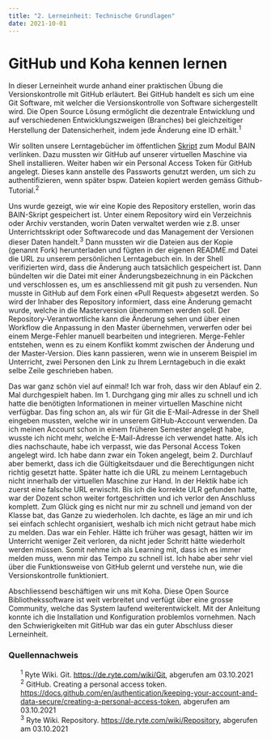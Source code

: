 ```yaml
---
title: "2. Lerneinheit: Technische Grundlagen"
date: 2021-10-01
---
```


<h1>GitHub und Koha kennen lernen</h1>

<p>In dieser Lerneinheit wurde anhand einer praktischen Übung die Versionskontrolle mit GitHub erläutert. Bei GitHub handelt es sich um eine Git Software, mit welcher die Versionskontrolle von Software sichergestellt wird. Die Open Source Lösung ermöglicht die dezentrale Entwicklung und auf verschiedenen Entwicklungszweigen (Branches) bei gleichzeitiger Herstellung der Datensicherheit, indem jede Änderung eine ID erhält.<sup>1</sup> <br> </p>

<p>Wir sollten unsere Lerntagebücher im öffentlichen <a href="https://bain.felixlohmeier.de/#/?id=lerntageb%c3%bccher" target="_blank">Skript</a> zum Modul BAIN verlinken. Dazu mussten wir GitHub auf unserer virtuellen Maschine via Shell installieren. Weiter haben wir ein Personal Access Token für GitHub angelegt. Dieses kann anstelle des Passworts genutzt werden, um sich zu authentifizieren, wenn später bspw. Dateien kopiert werden gemäss Github-Tutorial.<sup>2</sup> <br> </p>

<p>Uns wurde gezeigt, wie wir eine Kopie des Repository erstellen, worin das BAIN-Skript gespeichert ist. Unter einem Repository wird ein Verzeichnis oder Archiv verstanden, worin Daten verwaltet werden wie z.B. unser Unterrichtsskript oder Softwarecode und das Management der Versionen dieser Daten handelt.<sup>3</sup> Dann mussten wir die Dateien aus der Kopie (genannt Fork) herunterladen und fügten in der eigenen README.md Datei die URL zu unserem persönlichen Lerntagebuch ein. In der Shell verifizierten wird, dass die Änderung auch tatsächlich gespeichert ist. Dann bündelten wir die Datei mit einer Änderungsbezeichnung in ein Päckchen und verschlossen es, um es anschliessend mit git push zu versenden. Nun musste in GitHub auf dem Fork einen «Pull Request» abgesetzt werden. So wird der Inhaber des Repository informiert, dass eine Änderung gemacht wurde, welche in die Masterversion übernommen werden soll. Der Repository-Verantwortliche kann die Änderung sehen und über einen Workflow die Anpassung in den Master übernehmen, verwerfen oder bei einem Merge-Fehler manuell bearbeiten und integrieren. Merge-Fehler entstehen, wenn es zu einem Konflikt kommt zwischen der Änderung und der Master-Version. Dies kann passieren, wenn wie in unserem Beispiel im Unterricht, zwei Personen den Link zu Ihrem Lerntagebuch in die exakt selbe Zeile geschrieben haben. <br> </p>

<p>Das war ganz schön viel auf einmal! Ich war froh, dass wir den Ablauf ein 2. Mal durchgespielt haben. Im 1. Durchgang ging mir alles zu schnell und ich hatte die benötigten Informationen in meiner virtuellen Maschine nicht verfügbar. Das fing schon an, als wir für Git die E-Mail-Adresse in der Shell eingeben mussten, welche wir in unserem GitHub-Account verwenden. Da ich meinen Account schon in einem früheren Semester angelegt habe, wusste ich nicht mehr, welche E-Mail-Adresse ich verwendet hatte. Als ich dies nachschaute, habe ich verpasst, wie das Personal Access Token angelegt wird. Ich habe dann zwar ein Token angelegt, beim 2. Durchlauf aber bemerkt, dass ich die Gültigkeitsdauer und die Berechtigungen nicht richtig gesetzt hatte. Später hatte ich die URL zu meinem Lerntagebuch nicht innerhalb der virtuellen Maschine zur Hand. In der Hektik habe ich zuerst eine falsche URL erwischt. Bis ich die korrekte ULR gefunden hatte, war der Dozent schon weiter fortgeschritten und ich verlor den Anschluss komplett. Zum Glück ging es nicht nur mir zu schnell und jemand von der Klasse bat, das Ganze zu wiederholen. Ich dachte, es läge an mir und ich sei einfach schlecht organisiert, weshalb ich mich nicht getraut habe mich zu melden. Das war ein Fehler. Hätte ich früher was gesagt, hätten wir im Unterricht weniger Zeit verloren, da nicht jeder Schritt hätte wiederholt werden müssen. Somit nehme ich als Learning mit, dass ich es immer melden muss, wenn mir das Tempo zu schnell ist. Ich habe aber sehr viel über die Funktionsweise von GitHub gelernt und verstehe nun, wie die Versionskontrolle funktioniert.<br> </p>

<p>Abschliessend beschäftigen wir uns mit Koha. Diese Open Source Bibliothekssoftware ist weit verbreitet und verfügt über eine grosse Community, welche das System laufend weiterentwickelt. Mit der Anleitung konnte ich die Installation und Konfiguration problemlos vornehmen. Nach den Schwierigkeiten mit GitHub war das ein guter Abschluss dieser Lerneinheit.<br></p>

<h3>Quellennachweis</h3>
<ul style="list-style:none">
  <li><sup>1</sup> Ryte Wiki. Git. <a href="https://de.ryte.com/wiki/Git" target="_blank">https://de.ryte.com/wiki/Git</a>, abgerufen am 03.10.2021</li>
  <li><sup>2</sup> GitHub. Creating a personal access token. <a href="https://docs.github.com/en/authentication/keeping-your-account-and-data-secure/creating-a-personal-access-token" target="_blank">https://docs.github.com/en/authentication/keeping-your-account-and-data-secure/creating-a-personal-access-token</a>, abgerufen am 03.10.2021</li>
  <li><sup>3</sup> Ryte Wiki. Repository. <a href="https://de.ryte.com/wiki/Repository" target="_blank">https://de.ryte.com/wiki/Repository</a>, abgerufen am 03.10.2021</li>
</ul>
